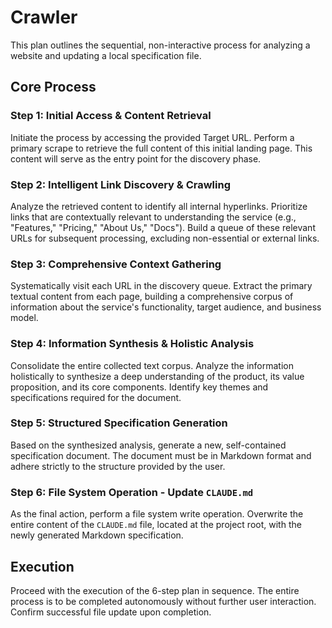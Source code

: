 # Crawler

This plan outlines the sequential, non-interactive process for analyzing a website and updating a local specification file.

## Core Process

### **Step 1: Initial Access & Content Retrieval**
Initiate the process by accessing the provided Target URL. Perform a primary scrape to retrieve the full content of this initial landing page. This content will serve as the entry point for the discovery phase.

### **Step 2: Intelligent Link Discovery & Crawling**
Analyze the retrieved content to identify all internal hyperlinks. Prioritize links that are contextually relevant to understanding the service (e.g., "Features," "Pricing," "About Us," "Docs"). Build a queue of these relevant URLs for subsequent processing, excluding non-essential or external links.

### **Step 3: Comprehensive Context Gathering**
Systematically visit each URL in the discovery queue. Extract the primary textual content from each page, building a comprehensive corpus of information about the service's functionality, target audience, and business model.

### **Step 4: Information Synthesis & Holistic Analysis**
Consolidate the entire collected text corpus. Analyze the information holistically to synthesize a deep understanding of the product, its value proposition, and its core components. Identify key themes and specifications required for the document.

### **Step 5: Structured Specification Generation**
Based on the synthesized analysis, generate a new, self-contained specification document. The document must be in Markdown format and adhere strictly to the structure provided by the user.

### **Step 6: File System Operation - Update `CLAUDE.md`**
As the final action, perform a file system write operation. Overwrite the entire content of the `CLAUDE.md` file, located at the project root, with the newly generated Markdown specification.

## **Execution**
Proceed with the execution of the 6-step plan in sequence. The entire process is to be completed autonomously without further user interaction. Confirm successful file update upon completion.
